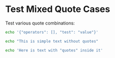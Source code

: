 # Test Mixed Quote Cases

Test various quote combinations:

```bash docci-output-contains='"operators": []'
echo '{"operators": [], "test": "value"}'
```

```bash docci-output-contains="simple text"
echo "This is simple text without quotes"
```

```bash docci-output-contains='text with "quotes" inside'
echo 'Here is text with "quotes" inside it'
```
